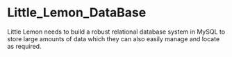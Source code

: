 # Little_Lemon_DataBase
Little Lemon needs to build a robust relational database system in MySQL to store large amounts of data which they can also easily manage and locate as required. 
